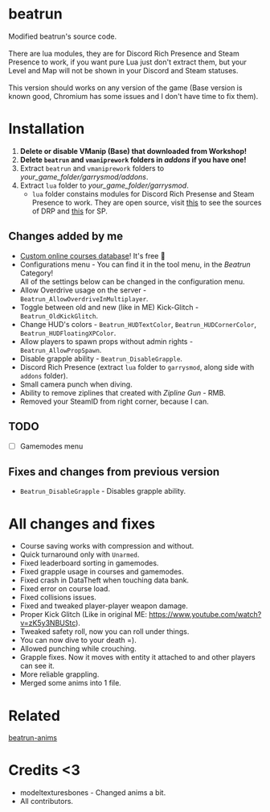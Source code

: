 # beatrun
Modified beatrun's source code.<br><br>
There are lua modules, they are for Discord Rich Presence and Steam Presence to work, if you want pure Lua just don't extract them, but your Level and Map will not be shown in your Discord and Steam statuses.<br><br>
This version should works on any version of the game (Base version is known good, Chromium has some issues and I don't have time to fix them).

# Installation
1. **Delete or disable VManip (Base) that downloaded from Workshop!**
2. **Delete `beatrun` and `vmaniprework` folders in *addons* if you have one!**
3. Extract `beatrun` and `vmaniprework` folders to *your_game_folder/garrysmod/addons*.
4. Extract `lua` folder to *your_game_folder/garrysmod*.
	* `lua` folder constains modules for Discord Rich Presense and Steam Presence to work. They are open source, visit [this](https://github.com/fluffy-servers/gmod-discord-rpc) to see the sources of DRP and [this](https://github.com/YuRaNnNzZZ/gmcl_steamrichpresencer) for SP.

## Changes added by me
* [Custom online courses database](https://courses.beatrun.ru)! It's free 🤯
* Configurations menu - You can find it in the tool menu, in the *Beatrun* Category!\
All of the settings below can be changed in the configuration menu.
* Allow Overdrive usage on the server - `Beatrun_AllowOverdriveInMultiplayer`.
* Toggle between old and new (like in ME) Kick-Glitch - `Beatrun_OldKickGlitch`.
* Change HUD's colors - `Beatrun_HUDTextColor`, `Beatrun_HUDCornerColor`, `Beatrun_HUDFloatingXPColor`.
* Allow players to spawn props without admin rights - `Beatrun_AllowPropSpawn`.
* Disable grapple ability - `Beatrun_DisableGrapple`.
* Discord Rich Presence (extract `lua` folder to `garrysmod`, along side with `addons` folder).
* Small camera punch when diving.
* Ability to remove ziplines that created with *Zipline Gun* - RMB.
* Removed your SteamID from right corner, because I can.

## TODO
- [ ] Gamemodes menu

## Fixes and changes from previous version
* `Beatrun_DisableGrapple` - Disables grapple ability.

# All changes and fixes
* Course saving works with compression and without.
* Quick turnaround only with `Unarmed`.
* Fixed leaderboard sorting in gamemodes.
* Fixed grapple usage in courses and gamemodes.
* Fixed crash in DataTheft when touching data bank.
* Fixed error on course load.
* Fixed collisions issues.
* Fixed and tweaked player-player weapon damage.
* Proper Kick Glitch (Like in original ME: https://www.youtube.com/watch?v=zK5y3NBUStc).
* Tweaked safety roll, now you can roll under things.
* You can now dive to your death =).
* Allowed punching while crouching.
* Grapple fixes. Now it moves with entity it attached to and other players can see it.
* More reliable grappling.
* Merged some anims into 1 file.

# Related
[beatrun-anims](https://github.com/JonnyBro/beatrun-anims)

# Credits <3
* modeltexturesbones - Changed anims a bit.
* All contributors.
